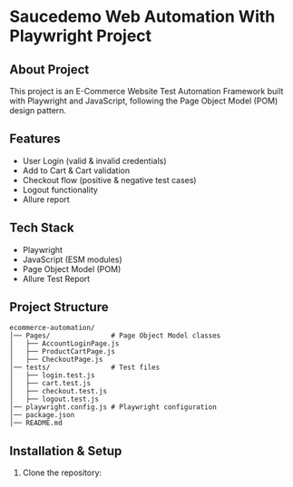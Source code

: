 # **Saucedemo Web Automation With Playwright Project**
## About Project
This project is an E-Commerce Website Test Automation Framework built with Playwright and JavaScript, following the Page Object Model (POM) design pattern.
## Features
- User Login (valid & invalid credentials)
- Add to Cart & Cart validation
- Checkout flow (positive & negative test cases)
- Logout functionality
- Allure report
## Tech Stack
- Playwright
- JavaScript (ESM modules)
- Page Object Model (POM)
- Allure Test Report
## Project Structure
```
ecommerce-automation/
│── Pages/               # Page Object Model classes
│   ├── AccountLoginPage.js
│   ├── ProductCartPage.js
│   ├── CheckoutPage.js
│── tests/               # Test files
│   ├── login.test.js
│   ├── cart.test.js
│   ├── checkout.test.js
│   ├── logout.test.js
│── playwright.config.js # Playwright configuration
│── package.json
│── README.md
```
## Installation & Setup
1. Clone the repository:
```console
```


